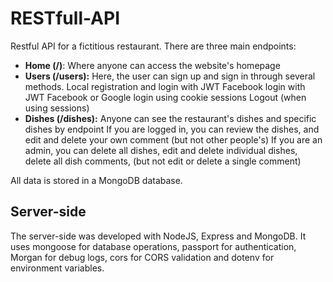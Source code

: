 # RESTfull-API
Restful API for a fictitious restaurant.
There are three main endpoints:

- **Home (/)**: 
Where anyone can access the website's homepage
- **Users (/users):** 
Here, the user can sign up and sign in through several methods.
Local registration and login with JWT
Facebook login with JWT
Facebook or Google login using cookie sessions
Logout (when using sessions)
- **Dishes (/dishes):**
Anyone can see the restaurant's dishes and specific dishes by endpoint
If you are logged in, you can review the dishes, and edit and delete your own comment (but not other people's)
If you are an admin, you can delete all dishes, edit and delete individual dishes,
delete all dish comments, (but not edit or delete a single comment)

All data is stored in a MongoDB database.

## Server-side
The server-side was developed with NodeJS, Express and MongoDB.
It uses mongoose for database operations, passport for authentication, Morgan for debug logs, cors for CORS validation and dotenv for environment variables.
